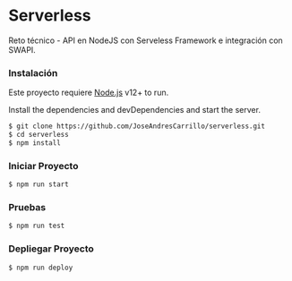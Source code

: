 # Serverless

Reto técnico - API en NodeJS con Serveless Framework e integración con SWAPI.

### Instalación

Este proyecto requiere [Node.js](https://nodejs.org/) v12+ to run.

Install the dependencies and devDependencies and start the server.

```sh
$ git clone https://github.com/JoseAndresCarrillo/serverless.git
$ cd serverless
$ npm install
```

### Iniciar Proyecto

```sh
$ npm run start
```

### Pruebas

```sh
$ npm run test
```

### Depliegar Proyecto

```sh
$ npm run deploy
```